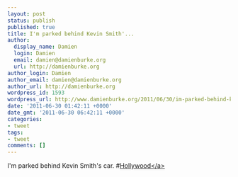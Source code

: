 ```yaml
---
layout: post
status: publish
published: true
title: I'm parked behind Kevin Smith'...
author:
  display_name: Damien
  login: Damien
  email: damien@damienburke.org
  url: http://damienburke.org
author_login: Damien
author_email: damien@damienburke.org
author_url: http://damienburke.org
wordpress_id: 1593
wordpress_url: http://www.damienburke.org/2011/06/30/im-parked-behind-kevin-smith/
date: '2011-06-30 01:42:11 +0000'
date_gmt: '2011-06-30 06:42:11 +0000'
categories:
- tweet
tags:
- tweet
comments: []
---
```

<p>I'm parked behind Kevin Smith's car. #<a href="http:&#47;&#47;search.twitter.com&#47;search?q=%23Hollywood" class="aktt_hashtag">Hollywood<&#47;a></p>

